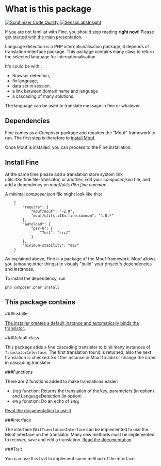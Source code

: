 What is this package
====================
[![Scrutinizer Code Quality](https://scrutinizer-ci.com/g/thecodingmachine/utils.i18n.fine.common/badges/quality-score.png?b=4.0)](https://scrutinizer-ci.com/g/thecodingmachine/utils.i18n.fine.common/?branch=4.0)
[![SensioLabsInsight](https://insight.sensiolabs.com/projects/a208129a-0776-4c11-b7cf-fecb6f957def/small.png)](https://insight.sensiolabs.com/projects/a208129a-0776-4c11-b7cf-fecb6f957def)

If you are not familiar with Fine, you should stop reading **right now**! Please [get started with the main presentation](http://mouf-php.com/packages/mouf/utils.i18n.fine.translation-interface/README.md).

Language detection is a PHP internationalisation package, it depends of translation-interface package.
This package contains many class to return the selected language for internationalisation.

It's could be with :
- Browser detection,
- fix language,
- data set in session,
- a link between domain name and language
- a cascading of many solutions.
    
The language can be used to translate message in fine or whatever.

Dependencies
------------

Fine comes as a *Composer* package and requires the "Mouf" framework to run.
The first step is therefore to [install Mouf](http://www.mouf-php.com/).

Once Mouf is installed, you can process to the Fine installation.

Install Fine
--------------

At the same time please add a translation store system link utils.i18n.fine.file-translator, or another.
Edit your *composer.json* file, and add a dependency on *mouf/utils.i18n.fine.common*.

A minimal *composer.json* file might look like this:
```
	{
	    "require": {
	        "mouf/mouf": "~2.0",
	        "mouf/utils.i18n.fine.common": "4.0.*"
	    },
	    "autoload": {
	        "psr-0": {
	            "Test": "src/"
	        }
	    },
	    "minimum-stability": "dev"
	}
```
As explained above, Fine is a package of the Mouf framework. Mouf allows you (amoung other things) to visualy "build" your project's dependencies and instances.

To install the dependency, run

	php composer.phar install

This package contains
---------------------

###Installer

[The installer creates a default instance and automatically binds the translator.](doc/install.md)

###Default class

This package adds a fine cascading translator to bind many instances of `TranslatorInterface`. The first translation found is returned, also the next translation is checked.
Edit the instance in Mouf to add or change the order in cascading translator.

###Functions

There are 2 functions added to make translations easier:

- `iMsg` function: Returns the translation of the key, parameters (in option) and LanguageDetection (in option)
- `eMsg` function: Do an echo of `iMsg`

[Read the documentation to use it](doc/using.md)

###Interface

The interface `EditTranslationInterface` can be implemented to use the Mouf interface on the translator. Many new methods must be implemented to recover, save and edit a translation.
[Read the documentation](doc/implement.md)

###Trait

You can use this trait to implement some method of the interface.
